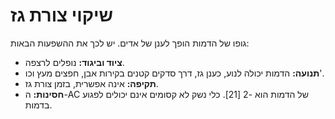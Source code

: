 # שיקוי צורת גז

גופו של הדמות הופך לענן של אדים. יש לכך את ההשפעות הבאות:

- **ציוד וביגוד:** נופלים לרצפה.
- **תנועה:** הדמות יכולה לנוע, כענן גז, דרך סדקים קטנים בקירות אבן, חפצים מעץ וכו'.
- **תקיפה:** אינה אפשרית, בזמן צורת גז.
- **חסינות:** ה-AC של הדמות הוא -2 [21]. כלי נשק לא קסומים אינם יכולים לפגוע בדמות.